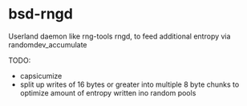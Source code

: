 # bsd-rngd
Userland daemon like rng-tools rngd, to feed additional entropy via randomdev_accumulate

TODO:
  * capsicumize
  * split up writes of 16 bytes or greater into multiple 8 byte chunks to optimize amount of entropy written ino random pools
